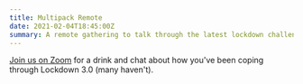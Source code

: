 ```yaml
---
title: Multipack Remote
date: 2021-02-04T18:45:00Z
summary: A remote gathering to talk through the latest lockdown challenges and any relevant tech topics.
---
```

[Join us on Zoom](https://ti.to/multipack/feb2021) for a drink and chat about how you've been coping through Lockdown 3.0 (many haven't).

